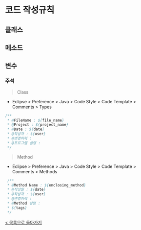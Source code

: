 # 코드 작성규칙
## 클래스

## 메소드

## 변수

### 주석
> Class
- Eclipse > Preference > Java > Code Style > Code Template > Comments > Types
```java
/**
 * @FileName : ${file_name}
 * @Project : ${project_name}
 * @Date : ${date} 
 * @작성자 : ${user}
 * @변경이력 :
 * @프로그램 설명 :
 */
```

> Method
- Eclipse > Preference > Java > Code Style > Code Template > Comments > Methods
```java
 /**
 * @Method Name : ${enclosing_method}
 * @작성일 : ${date}
 * @작성자 : ${user}
 * @변경이력 : 
 * @Method 설명 :
 * ${tags}
 */
```
[< 목록으로 돌아가기](manual.md)